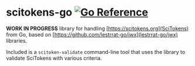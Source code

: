 # scitokens-go [![Go Reference](https://pkg.go.dev/badge/github.com/retzkek/scitokens-go.svg)](https://pkg.go.dev/github.com/retzkek/scitokens-go)

**WORK IN PROGRESS** library for handling [https://scitokens.org](SciTokens)
from Go, based on [https://github.com/lestrrat-go/jwx](lestrrat-go/jwx)
libraries.

Included is a `scitoken-validate` command-line tool that uses the library to
validate SciTokens with various criteria.

